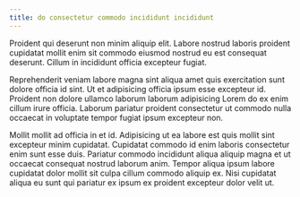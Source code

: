 ```yaml
---
title: do consectetur commodo incididunt incididunt
---
```


Proident qui deserunt non minim aliquip elit. Labore nostrud laboris proident cupidatat mollit enim sit commodo eiusmod nostrud eu est consequat deserunt. Cillum in incididunt officia excepteur fugiat.

Reprehenderit veniam labore magna sint aliqua amet quis exercitation sunt dolore officia id sint. Ut et adipisicing officia ipsum esse excepteur id. Proident non dolore ullamco laborum laborum adipisicing Lorem do ex enim cillum irure officia. Laborum pariatur proident consectetur ut commodo nulla occaecat in voluptate tempor fugiat ipsum excepteur non.

Mollit mollit ad officia in et id. Adipisicing ut ea labore est quis mollit sint excepteur minim cupidatat. Cupidatat commodo id enim laboris consectetur enim sunt esse duis. Pariatur commodo incididunt aliqua aliquip magna et ut occaecat consequat nostrud laborum anim. Tempor aliqua ipsum labore cupidatat dolor mollit sit culpa cillum commodo aliquip ex. Nisi cupidatat aliqua eu sunt qui pariatur ex ipsum ex proident excepteur dolor velit ut.
